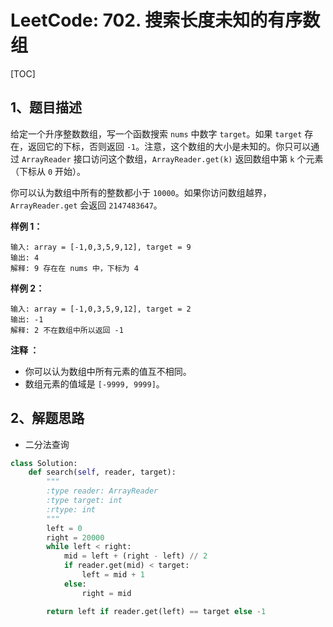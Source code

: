# LeetCode: 702. 搜索长度未知的有序数组

[TOC]

## 1、题目描述

给定一个升序整数数组，写一个函数搜索 `nums` 中数字 `target`。如果 `target` 存在，返回它的下标，否则返回 `-1`。注意，这个数组的大小是未知的。你只可以通过 `ArrayReader` 接口访问这个数组，`ArrayReader.get(k)` 返回数组中第 `k` 个元素（下标从 `0` 开始）。

你可以认为数组中所有的整数都小于 `10000`。如果你访问数组越界，`ArrayReader.get` 会返回 `2147483647`。

 

**样例 1：**

```
输入: array = [-1,0,3,5,9,12], target = 9
输出: 4
解释: 9 存在在 nums 中，下标为 4
```


**样例 2：**

```
输入: array = [-1,0,3,5,9,12], target = 2
输出: -1
解释: 2 不在数组中所以返回 -1
```

**注释 ：**

-   你可以认为数组中所有元素的值互不相同。
-   数组元素的值域是 `[-9999, 9999]`。



## 2、解题思路

-   二分法查询



```python
class Solution:
    def search(self, reader, target):
        """
        :type reader: ArrayReader
        :type target: int
        :rtype: int
        """
        left = 0
        right = 20000
        while left < right:
            mid = left + (right - left) // 2
            if reader.get(mid) < target:
                left = mid + 1
            else:
                right = mid

        return left if reader.get(left) == target else -1

```

